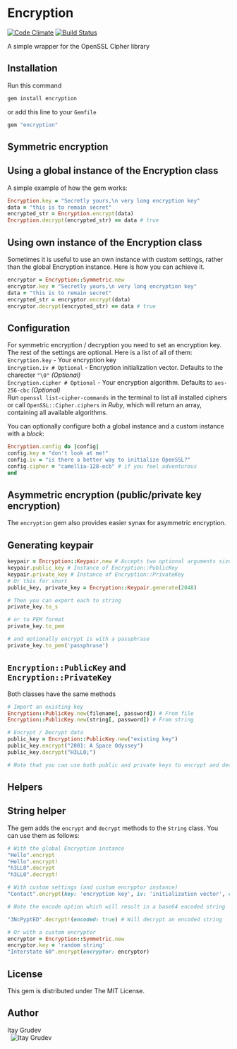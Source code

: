 Encryption
==========

[![Code Climate](https://codeclimate.com/github/Itehnological/encryption.png)](https://codeclimate.com/github/Itehnological/encryption)
[![Build Status](https://travis-ci.org/Itehnological/encryption.png)](https://travis-ci.org/Itehnological/encryption)

A simple wrapper for the OpenSSL Cipher library

Installation
------------
Run this command
```bash
gem install encryption
```
or add this line to your `Gemfile`
```ruby
gem "encryption"
```

Symmetric encryption
--------------------

  Using a global instance of the Encryption class
  -----------------------------------------------
  A simple example of how the gem works:
  ```ruby
Encryption.key = "Secretly yours,\n very long encryption key"
data = "this is to remain secret"
encrypted_str = Encryption.encrypt(data)
Encryption.decrypt(encrypted_str) == data # true
  ```

  Using own instance of the Encryption class
  ------------------------------------------
  Sometimes it is useful to use an own instance with custom settings, rather than the global Encryption instance. Here is how you can achieve it.
  ```ruby
encryptor = Encryption::Symmetric.new
encryptor.key = "Secretly yours,\n very long encryption key"
data = "this is to remain secret"
encrypted_str = encryptor.encrypt(data)
encryptor.decrypt(encrypted_str) == data # true
  ```

  Configuration
  -------------
  For symmetric encryption / decryption you need to set an encryption key. The rest of the settings are optional. Here is a list of all of them:  
  `Encryption.key` - Your encryption key  
  `Encryption.iv # Optional` - Encryption initialization vector. Defaults to the charecter `"\0"`  _(Optional)_  
  `Encryption.cipher # Optional` - Your encryption algorithm. Defaults to `aes-256-cbc` _(Optional)_  
  Run `openssl list-cipher-commands` in the terminal to list all installed ciphers or call `OpenSSL::Cipher.ciphers` in _Ruby_, which will return an array, containing all available algorithms.

  You can optionally configure both a global instance and a custom instance with a _block_:
  ```ruby
Encryption.config do |config|
  config.key = "don't look at me!"
  config.iv = "is there a better way to initialize OpenSSL?"
  config.cipher = "camellia-128-ecb" # if you feel adventurous
end
  ```

Asymmetric encryption (public/private key encryption)
-----------------------------------------------------
The `encryption` gem also provides easier synax for asymmetric encryption.

  Generating keypair
  ------------------
  ```ruby
keypair = Encryption::Keypair.new # Accepts two optional arguments size = 2048 and password = nil
keypair.public_key # Instance of Encryption::PublicKey
keypair.private_key # Instance of Encryption::PrivateKey
# Or this for short
public_key, private_key = Encryption::Keypair.generate(2048)

# Then you can export each to string
private_key.to_s

# or to PEM format
private_key.to_pem

# and optionally encrypt is with a passphrase
private_key.to_pem('passphrase')
  ```

  `Encryption::PublicKey` and `Encryption::PrivateKey`
  ----------------------------------------------------
  Both classes have the same methods

  ```ruby
# Import an existing key
Encryption::PublicKey.new(filename[, password]) # From file
Encryption::PublicKey.new(string[, password]) # From string

# Encrypt / Decrypt data
public_key = Encryption::PublicKey.new("existing key")
public_key.encrypt("2001: A Space Odyssey")
public_key.decrypt("H3LL0¡")

# Note that you can use both public and private keys to encrypt and decrypt data
  ```

Helpers
-------
  String helper
  -------------
  The gem adds the `encrypt` and `decrypt` methods to the `String` class.
  You can use them as follows:
  ```ruby
# With the global Encryption instance
"Hello".encrypt
"Hello".encrypt!
"h3LL0".decrypt
"h3LL0".decrypt!

# With custom settings (and custom encryptor instance)
"Contact".encrypt(key: 'encryption key', iv: 'initialization vector', cipher: 'encryption algorithm', encode: true)

# Note the encode option which will result in a base64 encoded string

"3NcPyptED".decrypt!(encoded: true) # Will decrypt an encoded string

# Or with a custom encryptor
encryptor = Encryption::Symmetric.new
encryptor.key = 'random string'
"Interstate 60".encrypt(encryptor: encryptor)
  ```

License
-------
This gem is distributed under The MIT License.

  Author
  ------
  Itay Grudev  
  &nbsp;&nbsp;![Itay Grudev](http://safemail.justlikeed.net/e/a5307c0c2dd405f756cab9f4c76cd63a.png)
